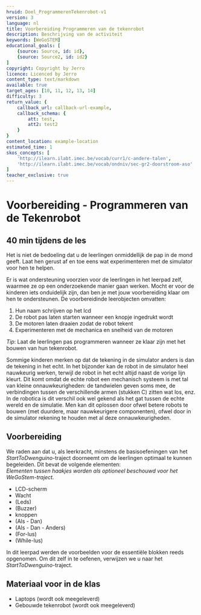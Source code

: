 ```yaml
---
hruid: Doel_ProgrammerenTekenrobot-v1
version: 3
language: nl
title: Voorbereiding Programmeren van de tekenrobot
description: Beschrijving van de activiteit
keywords: [WeGoSTEM]
educational_goals: [
    {source: Source, id: id}, 
    {source: Source2, id: id2}
]
copyright: Copyright by Jerro
licence: Licenced by Jerro
content_type: text/markdown
available: true
target_ages: [10, 11, 12, 13, 14]
difficulty: 3
return_value: {
    callback_url: callback-url-example,
    callback_schema: {
        att: test,
        att2: test2
    }
}
content_location: example-location
estimated_time: 1
skos_concepts: [
    'http://ilearn.ilabt.imec.be/vocab/curr1/c-andere-talen', 
    'http://ilearn.ilabt.imec.be/vocab/ondniv/sec-gr2-doorstroom-aso'
]
teacher_exclusive: true
---
```

# Voorbereiding - Programmeren van de Tekenrobot 
## 40 min tijdens de les

Het is niet de bedoeling dat u de leerlingen onmiddellijk de pap in de mond geeft. Laat hen gerust af en toe eens wat experimenteren met de simulator voor hen te helpen.

Er is wat ondersteuning voorzien voor de leerlingen in het leerpad zelf, waarmee ze op een onderzoekende manier gaan werken. Mocht er voor de kinderen iets onduidelijk zijn, dan ben je met jouw voorbereiding klaar om hen te ondersteunen. De voorbereidinde leerobjecten omvatten:

1. Hun naam schrijven op het lcd
2. De robot pas laten starten wanneer een knopje ingedrukt wordt
3. De motoren laten draaien zodat de robot tekent
4. Experimenteren met de mechanica en snelheid van de motoren

*Tip*: Laat de leerlingen pas programmeren wanneer ze klaar zijn met het bouwen van hun tekenrobot.

Sommige kinderen merken op dat de tekening in de simulator anders is dan de tekening in het echt. In het bijzonder kan de robot in de simulator heel nauwkeurig werken, terwijl de robot in het echt altijd naast de vorige lijn kleurt. Dit komt omdat de echte robot een mechanisch systeem is met tal van kleine onnauwkeurigheden: de tandwielen geven soms mee, de verbindingen tussen de verschillende armen (stukken C) zitten wat los, enz. In de robotica is dit verschil ook wel gekend als het gat tussen de echte wereld en de simulatie. Men kan dit oplossen door ofwel betere robots te bouwen (met duurdere, maar nauwkeurigere componenten), ofwel door in de simulator rekening te houden met al deze onnauwkeurigheden.

## Voorbereiding

We raden aan dat u, als leerkracht, minstens de basisoefeningen van het *StartToDwenguino*-traject doorneemt om de leerlingen optimaal te kunnen begeleiden. Dit bevat de volgende elementen:  
*Elementen tussen haakjes worden als optioneel beschouwd voor het WeGoStem-traject.*

* LCD-scherm
* Wacht
* (Leds)
* (Buzzer)
* knoppen
* (Als - Dan)
* (Als - Dan - Anders)
* (For-lus)
* (While-lus)

In dit leerpad werden de voorbeelden voor de essentiële blokken reeds opgenomen. Om dit zelf in te oefenen, verwijzen we u naar het *StartToDwenguino*-traject.

## Materiaal voor in de klas

* Laptops (wordt ook meegeleverd)
* Gebouwde tekenrobot (wordt ook meegeleverd)

